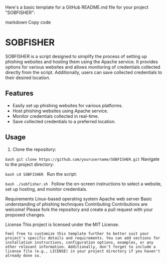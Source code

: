 
Here's a basic template for a GitHub README.md file for your project "SOBFISHER":

markdown
Copy code
# SOBFISHER

SOBFISHER is a script designed to simplify the process of setting up phishing websites and hosting them using the Apache service. It provides options for various websites and allows monitoring of credentials collected directly from the script. Additionally, users can save collected credentials to their desired location.

## Features

- Easily set up phishing websites for various platforms.
- Host phishing websites using Apache service.
- Monitor credentials collected in real-time.
- Save collected credentials to a preferred location.

## Usage

1. Clone the repository:

``bash
   git clone https://github.com/yourusername/SOBFISHER.git``
Navigate to the project directory:

``bash
cd SOBFISHER
``
Run the script:

``bash
./sobfisher.sh
``
Follow the on-screen instructions to select a website, set up hosting, and monitor credentials.

Requirements
Linux-based operating system
Apache web server
Basic understanding of phishing techniques
Contributing
Contributions are welcome! Please fork the repository and create a pull request with your proposed changes.

License
This project is licensed under the MIT License.




``Feel free to customize this template further to better suit your project's specific details and requirements. You can add sections for installation instructions, configuration options, examples, or any other relevant information. Additionally, don't forget to include a license file (e.g., LICENSE) in your project directory if you haven't already done so.``

